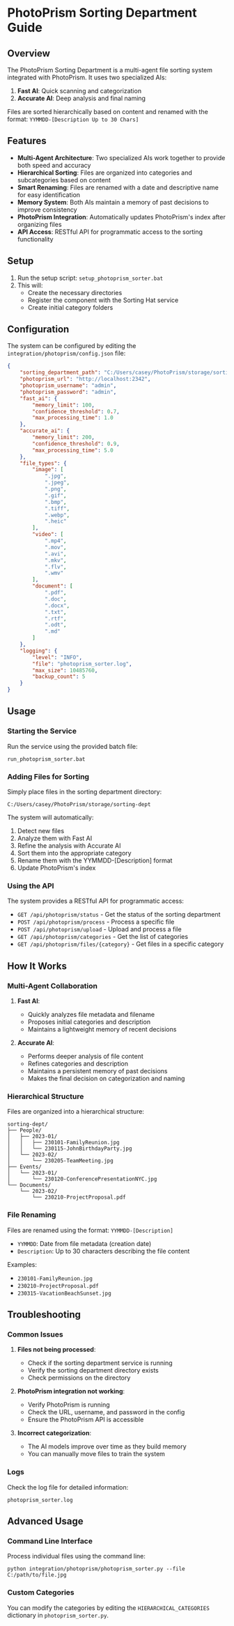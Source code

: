 # PhotoPrism Sorting Department Guide

## Overview

The PhotoPrism Sorting Department is a multi-agent file sorting system integrated with PhotoPrism. It uses two specialized AIs:

1. **Fast AI**: Quick scanning and categorization
2. **Accurate AI**: Deep analysis and final naming

Files are sorted hierarchically based on content and renamed with the format:
`YYMMDD-[Description Up to 30 Chars]`

## Features

- **Multi-Agent Architecture**: Two specialized AIs work together to provide both speed and accuracy
- **Hierarchical Sorting**: Files are organized into categories and subcategories based on content
- **Smart Renaming**: Files are renamed with a date and descriptive name for easy identification
- **Memory System**: Both AIs maintain a memory of past decisions to improve consistency
- **PhotoPrism Integration**: Automatically updates PhotoPrism's index after organizing files
- **API Access**: RESTful API for programmatic access to the sorting functionality

## Setup

1. Run the setup script: `setup_photoprism_sorter.bat`
2. This will:
   - Create the necessary directories
   - Register the component with the Sorting Hat service
   - Create initial category folders

## Configuration

The system can be configured by editing the `integration/photoprism/config.json` file:

```json
{
    "sorting_department_path": "C:/Users/casey/PhotoPrism/storage/sorting-dept",
    "photoprism_url": "http://localhost:2342",
    "photoprism_username": "admin",
    "photoprism_password": "admin",
    "fast_ai": {
        "memory_limit": 100,
        "confidence_threshold": 0.7,
        "max_processing_time": 1.0
    },
    "accurate_ai": {
        "memory_limit": 200,
        "confidence_threshold": 0.9,
        "max_processing_time": 5.0
    },
    "file_types": {
        "image": [
            ".jpg",
            ".jpeg",
            ".png",
            ".gif",
            ".bmp",
            ".tiff",
            ".webp",
            ".heic"
        ],
        "video": [
            ".mp4",
            ".mov",
            ".avi",
            ".mkv",
            ".flv",
            ".wmv"
        ],
        "document": [
            ".pdf",
            ".doc",
            ".docx",
            ".txt",
            ".rtf",
            ".odt",
            ".md"
        ]
    },
    "logging": {
        "level": "INFO",
        "file": "photoprism_sorter.log",
        "max_size": 10485760,
        "backup_count": 5
    }
}
```

## Usage

### Starting the Service

Run the service using the provided batch file:

```
run_photoprism_sorter.bat
```

### Adding Files for Sorting

Simply place files in the sorting department directory:

```
C:/Users/casey/PhotoPrism/storage/sorting-dept
```

The system will automatically:
1. Detect new files
2. Analyze them with Fast AI
3. Refine the analysis with Accurate AI
4. Sort them into the appropriate category
5. Rename them with the YYMMDD-[Description] format
6. Update PhotoPrism's index

### Using the API

The system provides a RESTful API for programmatic access:

- `GET /api/photoprism/status` - Get the status of the sorting department
- `POST /api/photoprism/process` - Process a specific file
- `POST /api/photoprism/upload` - Upload and process a file
- `GET /api/photoprism/categories` - Get the list of categories
- `GET /api/photoprism/files/{category}` - Get files in a specific category

## How It Works

### Multi-Agent Collaboration

1. **Fast AI**:
   - Quickly analyzes file metadata and filename
   - Proposes initial categories and description
   - Maintains a lightweight memory of recent decisions

2. **Accurate AI**:
   - Performs deeper analysis of file content
   - Refines categories and description
   - Maintains a persistent memory of past decisions
   - Makes the final decision on categorization and naming

### Hierarchical Structure

Files are organized into a hierarchical structure:

```
sorting-dept/
├── People/
│   ├── 2023-01/
│   │   ├── 230101-FamilyReunion.jpg
│   │   └── 230115-JohnBirthdayParty.jpg
│   └── 2023-02/
│       └── 230205-TeamMeeting.jpg
├── Events/
│   └── 2023-01/
│       └── 230120-ConferencePresentationNYC.jpg
└── Documents/
    └── 2023-02/
        └── 230210-ProjectProposal.pdf
```

### File Renaming

Files are renamed using the format: `YYMMDD-[Description]`

- `YYMMDD`: Date from file metadata (creation date)
- `Description`: Up to 30 characters describing the file content

Examples:
- `230101-FamilyReunion.jpg`
- `230210-ProjectProposal.pdf`
- `230315-VacationBeachSunset.jpg`

## Troubleshooting

### Common Issues

1. **Files not being processed**:
   - Check if the sorting department service is running
   - Verify the sorting department directory exists
   - Check permissions on the directory

2. **PhotoPrism integration not working**:
   - Verify PhotoPrism is running
   - Check the URL, username, and password in the config
   - Ensure the PhotoPrism API is accessible

3. **Incorrect categorization**:
   - The AI models improve over time as they build memory
   - You can manually move files to train the system

### Logs

Check the log file for detailed information:

```
photoprism_sorter.log
```

## Advanced Usage

### Command Line Interface

Process individual files using the command line:

```
python integration/photoprism/photoprism_sorter.py --file C:/path/to/file.jpg
```

### Custom Categories

You can modify the categories by editing the `HIERARCHICAL_CATEGORIES` dictionary in `photoprism_sorter.py`.
